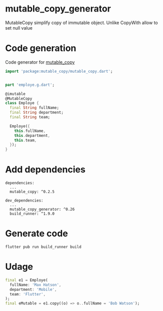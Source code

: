 # mutable_copy_generator

MutableCopy simplify copy of immutable object. Unlike CopyWith allow to set null value

# Code generation
Code generator for [mutable_copy](https://pub.dev/packages/mutable_copy/)

```dart
import 'package:mutable_copy/mutable_copy.dart';


part 'employe.g.dart';

@imutable
@MutableCopy
class Employe {
  final String fullName;
  final String department;
  final String team;

  Employe({
    this.fullName,
    this.department,
    this.team,
  });
}
```

# Add dependencies
```
dependencies:
  ...
  mutable_copy: ^0.2.5

dev_dependencies:
  ...
  mutable_copy_generator: ^0.26
  build_runner: ^1.9.0
```

# Generate code
```
flutter pub run build_runner build
```

# Udage 

```dart
final e1 = Employe(
  fullName: 'Max Hatson',
  department: 'Mobile',
  team: 'Flutter',
);
final eMutable = e1.copy((o) => o..fullName = 'Bob Watson');
```

